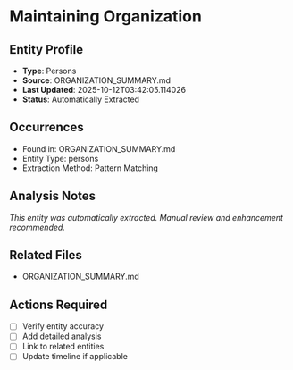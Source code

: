 # Maintaining Organization

## Entity Profile
- **Type**: Persons
- **Source**: ORGANIZATION_SUMMARY.md
- **Last Updated**: 2025-10-12T03:42:05.114026
- **Status**: Automatically Extracted

## Occurrences
- Found in: ORGANIZATION_SUMMARY.md
- Entity Type: persons
- Extraction Method: Pattern Matching

## Analysis Notes
*This entity was automatically extracted. Manual review and enhancement recommended.*

## Related Files
- ORGANIZATION_SUMMARY.md

## Actions Required
- [ ] Verify entity accuracy
- [ ] Add detailed analysis
- [ ] Link to related entities
- [ ] Update timeline if applicable

